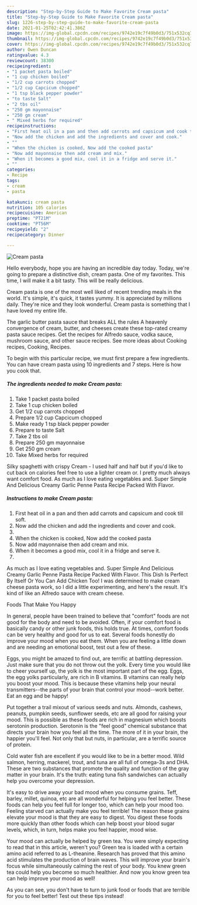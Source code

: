 ```yaml
---
description: "Step-by-Step Guide to Make Favorite Cream pasta"
title: "Step-by-Step Guide to Make Favorite Cream pasta"
slug: 1226-step-by-step-guide-to-make-favorite-cream-pasta
date: 2021-01-25T02:42:41.386Z
image: https://img-global.cpcdn.com/recipes/9742e19c7f49b0d3/751x532cq70/cream-pasta-recipe-main-photo.jpg
thumbnail: https://img-global.cpcdn.com/recipes/9742e19c7f49b0d3/751x532cq70/cream-pasta-recipe-main-photo.jpg
cover: https://img-global.cpcdn.com/recipes/9742e19c7f49b0d3/751x532cq70/cream-pasta-recipe-main-photo.jpg
author: Owen Duncan
ratingvalue: 4.3
reviewcount: 38300
recipeingredient:
- "1 packet pasta boiled"
- "1 cup chicken boiled"
- "1/2 cup carrots chopped"
- "1/2 cup Capcicum chopped"
- "1 tsp black pepper powder"
- "to taste Salt"
- "2 tbs oil"
- "250 gm mayonnaise"
- "250 gm cream"
- " Mixed herbs for required"
recipeinstructions:
- "First heat oil in a pan and then add carrots and capsicum and cook till soft."
- "Now add the chicken and add the ingredients and cover and cook."
- ""
- "When the chicken is cooked, Now add the cooked pasta"
- "Now add mayonnaise then add cream and mix."
- "When it becomes a good mix, cool it in a fridge and serve it."
- ""
categories:
- Recipe
tags:
- cream
- pasta

katakunci: cream pasta 
nutrition: 105 calories
recipecuisine: American
preptime: "PT21M"
cooktime: "PT56M"
recipeyield: "2"
recipecategory: Dinner

---
```



![Cream pasta](https://img-global.cpcdn.com/recipes/9742e19c7f49b0d3/751x532cq70/cream-pasta-recipe-main-photo.jpg)

Hello everybody, hope you are having an incredible day today. Today, we're going to prepare a distinctive dish, cream pasta. One of my favorites. This time, I will make it a bit tasty. This will be really delicious.

Cream pasta is one of the most well liked of recent trending meals in the world. It's simple, it's quick, it tastes yummy. It is appreciated by millions daily. They're nice and they look wonderful. Cream pasta is something that I have loved my entire life.

The garlic butter pasta sauce that breaks ALL the rules A heavenly convergence of cream, butter, and cheeses create these top-rated creamy pasta sauce recipes. Get the recipes for Alfredo sauce, vodka sauce, mushroom sauce, and other sauce recipes. See more ideas about Cooking recipes, Cooking, Recipes.


To begin with this particular recipe, we must first prepare a few ingredients. You can have cream pasta using 10 ingredients and 7 steps. Here is how you cook that.

<!--inarticleads1-->

##### The ingredients needed to make Cream pasta:

1. Take 1 packet pasta boiled
1. Take 1 cup chicken boiled
1. Get 1/2 cup carrots chopped
1. Prepare 1/2 cup Capcicum chopped
1. Make ready 1 tsp black pepper powder
1. Prepare to taste Salt
1. Take 2 tbs oil
1. Prepare 250 gm mayonnaise
1. Get 250 gm cream
1. Take  Mixed herbs for required


Silky spaghetti with crispy Cream - I used half and half but if you&#39;d like to cut back on calories feel free to use a lighter cream or. I pretty much always want comfort food. As much as I love eating vegetables and. Super Simple And Delicious Creamy Garlic Penne Pasta Recipe Packed With Flavor. 

<!--inarticleads2-->

##### Instructions to make Cream pasta:

1. First heat oil in a pan and then add carrots and capsicum and cook till soft.
1. Now add the chicken and add the ingredients and cover and cook.
1. 
1. When the chicken is cooked, Now add the cooked pasta
1. Now add mayonnaise then add cream and mix.
1. When it becomes a good mix, cool it in a fridge and serve it.
1. 


As much as I love eating vegetables and. Super Simple And Delicious Creamy Garlic Penne Pasta Recipe Packed With Flavor. This Dish Is Perfect By Itself Or You Can Add Chicken Too! I was determined to make cream cheese pasta work, so I did a little experimenting, and here&#39;s the result. It&#39;s kind of like an Alfredo sauce with cream cheese. 

Foods That Make You Happy


In general, people have been trained to believe that "comfort" foods are not good for the body and need to be avoided. Often, if your comfort food is basically candy or other junk foods, this holds true. At times, comfort foods can be very healthy and good for us to eat. Several foods honestly do improve your mood when you eat them. When you are feeling a little down and are needing an emotional boost, test out a few of these.

Eggs, you might be amazed to find out, are terrific at battling depression. Just make sure that you do not throw out the yolk. Every time you would like to cheer yourself up, the yolk is the most important part of the egg. Eggs, the egg yolks particularly, are rich in B vitamins. B vitamins can really help you boost your mood. This is because these vitamins help your neural transmitters--the parts of your brain that control your mood--work better. Eat an egg and be happy!

Put together a trail mixout of various seeds and nuts. Almonds, cashews, peanuts, pumpkin seeds, sunflower seeds, etc are all good for raising your mood. This is possible as these foods are rich in magnesium which boosts serotonin production. Serotonin is the "feel good" chemical substance that directs your brain how you feel all the time. The more of it in your brain, the happier you'll feel. Not only that but nuts, in particular, are a terrific source of protein.

Cold water fish are excellent if you would like to be in a better mood. Wild salmon, herring, mackerel, trout, and tuna are all full of omega-3s and DHA. These are two substances that promote the quality and function of the gray matter in your brain. It's the truth: eating tuna fish sandwiches can actually help you overcome your depression. 

It's easy to drive away your bad mood when you consume grains. Teff, barley, millet, quinoa, etc are all wonderful for helping you feel better. These foods can help you feel full for longer too, which can help your mood too. Feeling starved can actually make you feel terrible! The reason these grains elevate your mood is that they are easy to digest. You digest these foods more quickly than other foods which can help boost your blood sugar levels, which, in turn, helps make you feel happier, mood wise.

Your mood can actually be helped by green tea. You were simply expecting to read that in this article, weren't you? Green tea is loaded with a certain amino acid referred to as L-theanine. Research has proved that this amino acid stimulates the production of brain waves. This will improve your brain's focus while simultaneously calming the rest of your body. You knew green tea could help you become so much healthier. And now you know green tea can help improve your mood as well!

As you can see, you don't have to turn to junk food or foods that are terrible for you to feel better! Test out  these tips  instead!

